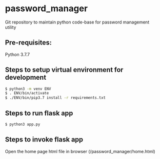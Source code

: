 # password_manager
Git repository to maintain python code-base for password management utility

## Pre-requisites:

Python 3.7.7

## Steps to setup virtual environment for development

```sh
$ python3 -m venv ENV
$ . ENV/bin/activate
$ ./ENV/bin/pip3.7 install -r requirements.txt
```

## Steps to run flask app

```sh
$ python3 app.py
```

## Steps to invoke flask app

Open the home page html file in browser (/password_manager/home.html)
